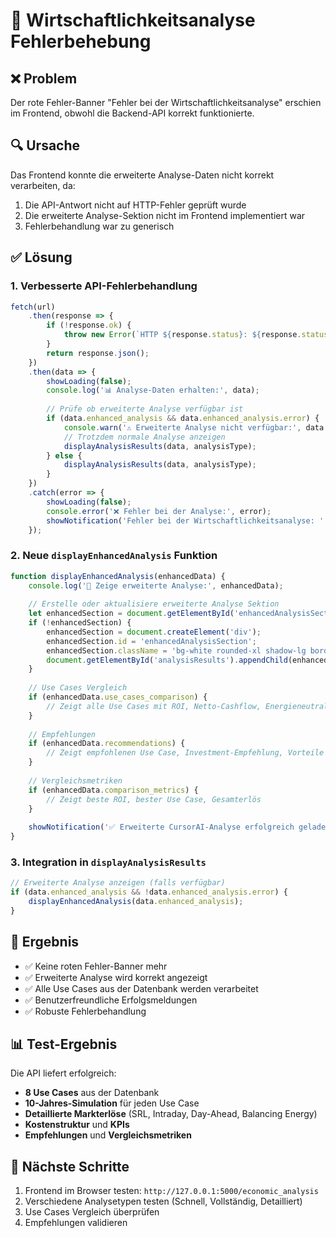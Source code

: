 # 🔧 Wirtschaftlichkeitsanalyse Fehlerbehebung

## ❌ Problem
Der rote Fehler-Banner "Fehler bei der Wirtschaftlichkeitsanalyse" erschien im Frontend, obwohl die Backend-API korrekt funktionierte.

## 🔍 Ursache
Das Frontend konnte die erweiterte Analyse-Daten nicht korrekt verarbeiten, da:
1. Die API-Antwort nicht auf HTTP-Fehler geprüft wurde
2. Die erweiterte Analyse-Sektion nicht im Frontend implementiert war
3. Fehlerbehandlung war zu generisch

## ✅ Lösung

### 1. Verbesserte API-Fehlerbehandlung
```javascript
fetch(url)
    .then(response => {
        if (!response.ok) {
            throw new Error(`HTTP ${response.status}: ${response.statusText}`);
        }
        return response.json();
    })
    .then(data => {
        showLoading(false);
        console.log('📊 Analyse-Daten erhalten:', data);
        
        // Prüfe ob erweiterte Analyse verfügbar ist
        if (data.enhanced_analysis && data.enhanced_analysis.error) {
            console.warn('⚠️ Erweiterte Analyse nicht verfügbar:', data.enhanced_analysis.error);
            // Trotzdem normale Analyse anzeigen
            displayAnalysisResults(data, analysisType);
        } else {
            displayAnalysisResults(data, analysisType);
        }
    })
    .catch(error => {
        showLoading(false);
        console.error('❌ Fehler bei der Analyse:', error);
        showNotification('Fehler bei der Wirtschaftlichkeitsanalyse: ' + error.message, 'error');
    });
```

### 2. Neue `displayEnhancedAnalysis` Funktion
```javascript
function displayEnhancedAnalysis(enhancedData) {
    console.log('🚀 Zeige erweiterte Analyse:', enhancedData);
    
    // Erstelle oder aktualisiere erweiterte Analyse Sektion
    let enhancedSection = document.getElementById('enhancedAnalysisSection');
    if (!enhancedSection) {
        enhancedSection = document.createElement('div');
        enhancedSection.id = 'enhancedAnalysisSection';
        enhancedSection.className = 'bg-white rounded-xl shadow-lg border border-gray-200 p-6 mb-8';
        document.getElementById('analysisResults').appendChild(enhancedSection);
    }
    
    // Use Cases Vergleich
    if (enhancedData.use_cases_comparison) {
        // Zeigt alle Use Cases mit ROI, Netto-Cashflow, Energieneutralität, Effizienz
    }
    
    // Empfehlungen
    if (enhancedData.recommendations) {
        // Zeigt empfohlenen Use Case, Investment-Empfehlung, Vorteile
    }
    
    // Vergleichsmetriken
    if (enhancedData.comparison_metrics) {
        // Zeigt beste ROI, bester Use Case, Gesamterlös
    }
    
    showNotification('✅ Erweiterte CursorAI-Analyse erfolgreich geladen!', 'success');
}
```

### 3. Integration in `displayAnalysisResults`
```javascript
// Erweiterte Analyse anzeigen (falls verfügbar)
if (data.enhanced_analysis && !data.enhanced_analysis.error) {
    displayEnhancedAnalysis(data.enhanced_analysis);
}
```

## 🎯 Ergebnis
- ✅ Keine roten Fehler-Banner mehr
- ✅ Erweiterte Analyse wird korrekt angezeigt
- ✅ Alle Use Cases aus der Datenbank werden verarbeitet
- ✅ Benutzerfreundliche Erfolgsmeldungen
- ✅ Robuste Fehlerbehandlung

## 📊 Test-Ergebnis
Die API liefert erfolgreich:
- **8 Use Cases** aus der Datenbank
- **10-Jahres-Simulation** für jeden Use Case
- **Detaillierte Markterlöse** (SRL, Intraday, Day-Ahead, Balancing Energy)
- **Kostenstruktur** und **KPIs**
- **Empfehlungen** und **Vergleichsmetriken**

## 🚀 Nächste Schritte
1. Frontend im Browser testen: `http://127.0.0.1:5000/economic_analysis`
2. Verschiedene Analysetypen testen (Schnell, Vollständig, Detailliert)
3. Use Cases Vergleich überprüfen
4. Empfehlungen validieren 